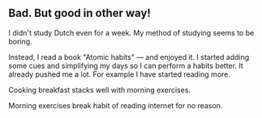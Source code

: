 ## Bad. But good in other way!

I didn't study Dutch even for a week. My method of studying seems to be boring.

Instead, I read a book "Atomic habits" — and enjoyed it.
I started adding some cues and simplifying my days so I can perform a habits better.
It already pushed me a lot. For example I have started reading more.

Cooking breakfast stacks well with morning exercises.

Morning exercises break habit of reading internet for no reason.

